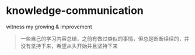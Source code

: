 # knowledge-communication
witness my growing &amp; improvement

> 一些自己的学习内容总结，之前有做过类似的事情，但总是断断续续的，并没有坚持下来，希望从头开始并且坚持下来
